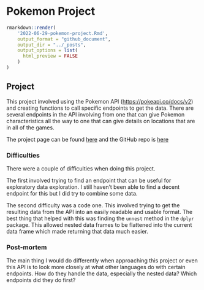 Pokemon Project
================

``` r
rmarkdown::render(
    '2022-06-29-pokemon-project.Rmd', 
    output_format = "github_document",
    output_dir = "../_posts",
    output_options = list(
      html_preview = FALSE
    )
)
```

## Project

This project involved using the Pokemon API
(<https://pokeapi.co/docs/v2>) and creating functions to call specific
endpoints to get the data. There are several endpoints in the API
involving from one that can give Pokemon characteristics all the way to
one that can give details on locations that are in all of the games.

The project page can be found [here]() and the GitHub repo is [here]()

### Difficulties

There were a couple of difficulties when doing this project.

The first involved trying to find an endpoint that can be useful for
exploratory data exploration. I still haven’t been able to find a decent
endpoint for this but I did try to combine some data.

The second difficulty was a code one. This involved trying to get the
resulting data from the API into an easily readable and usable format.
The best thing that helped with this was finding the `unnest` method in
the `dplyr` package. This allowed nested data frames to be flattened
into the current data frame which made returning that data much easier.

### Post-mortem

The main thing I would do differently when approaching this project or
even this API is to look more closely at what other languages do with
certain endpoints. How do they handle the data, especially the nested
data? Which endpoints did they do first?
